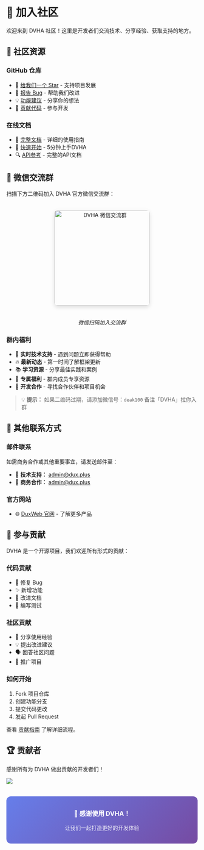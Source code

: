 # 💬 加入社区

欢迎来到 DVHA 社区！这里是开发者们交流技术、分享经验、获取支持的地方。

## 🚀 社区资源

### GitHub 仓库
- 🌟 [给我们一个 Star](https://github.com/duxweb/dvha) - 支持项目发展
- 🐛 [报告 Bug](https://github.com/duxweb/dvha/issues) - 帮助我们改进
- 💡 [功能建议](https://github.com/duxweb/dvha/discussions) - 分享你的想法
- 🔧 [贡献代码](https://github.com/duxweb/dvha/pulls) - 参与开发

### 在线文档
- 📖 [完整文档](http://duxweb.dux.plus/dvha/) - 详细的使用指南
- 🎯 [快速开始](/guide/started) - 5分钟上手DVHA
- 🔍 [API参考](/hooks/data/useList) - 完整的API文档

## 📱 微信交流群

扫描下方二维码加入 DVHA 官方微信交流群：

<center>
<img src="/images/wechat-qrcode.png" alt="DVHA 微信交流群" width="250" style="border-radius: 8px; box-shadow: 0 4px 12px rgba(0,0,0,0.15); margin: 20px 0;" />

*微信扫码加入交流群*
</center>

### 群内福利
- 💬 **实时技术支持** - 遇到问题立即获得帮助
- 🔥 **最新动态** - 第一时间了解框架更新
- 📚 **学习资源** - 分享最佳实践和案例
- 🎁 **专属福利** - 群内成员专享资源
- 🤝 **开发合作** - 寻找合作伙伴和项目机会

> 💡 **提示：** 如果二维码过期，请添加微信号：`deak100` 备注「DVHA」拉你入群

## 📨 其他联系方式

### 邮件联系
如需商务合作或其他重要事宜，请发送邮件至：
- 📧 **技术支持：** admin@dux.plus
- 📧 **商务合作：** admin@dux.plus

### 官方网站
- 🌐 [DuxWeb 官网](https://www.dux.cn) - 了解更多产品

## 🎉 参与贡献

DVHA 是一个开源项目，我们欢迎所有形式的贡献：

### 代码贡献
- 🔧 修复 Bug
- ✨ 新增功能
- 📖 改进文档
- 🧪 编写测试

### 社区贡献
- 📝 分享使用经验
- 💡 提出改进建议
- 🗣️ 回答社区问题
- 📢 推广项目

### 如何开始
1. Fork 项目仓库
2. 创建功能分支
3. 提交代码更改
4. 发起 Pull Request

查看 [贡献指南](https://github.com/duxweb/dvha/blob/main/CONTRIBUTING.md) 了解详细流程。

## 🏆 贡献者

感谢所有为 DVHA 做出贡献的开发者们！

<a href="https://github.com/duxweb/dvha/graphs/contributors">
  <img src="https://contrib.rocks/image?repo=duxweb/dvha" />
</a>


<div style="text-align: center; padding: 2rem; background: linear-gradient(135deg, #667eea 0%, #764ba2 100%); border-radius: 12px; color: white; margin: 2rem 0;">
  <h3 style="margin: 0 0 1rem 0; color: white;">🎊 感谢使用 DVHA！</h3>
  <p style="margin: 0; opacity: 0.9;">让我们一起打造更好的开发体验</p>
</div>